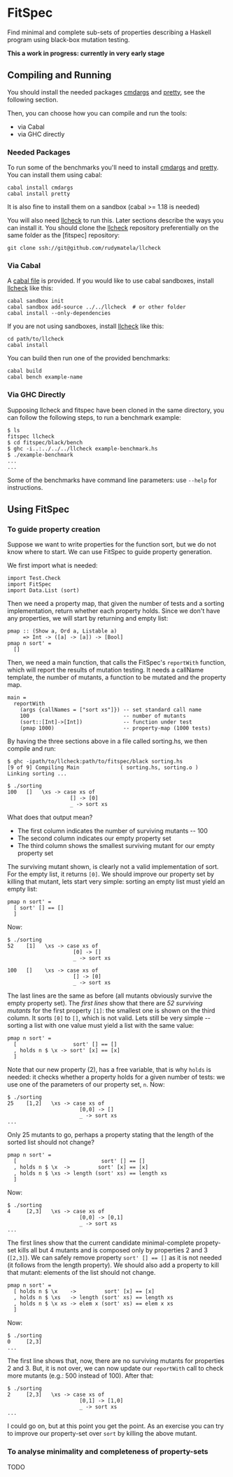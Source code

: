 FitSpec
=======

Find minimal and complete sub-sets of properties
describing a Haskell program
using black-box mutation testing.

**This a work in progress: currently in very early stage**


Compiling and Running
---------------------

You should install the needed packages [cmdargs] and [pretty], see the
following section.

Then, you can choose how you can compile and run the tools:

* via Cabal
* via GHC directly


### Needed Packages

To run some of the benchmarks you'll need to install [cmdargs] and [pretty].
You can install them using cabal:

	cabal install cmdargs
	cabal install pretty


It is also fine to install them on a sandbox (cabal >= 1.18 is needed)

You will also need [llcheck] to run this.
Later sections describe the ways you can install it.
You should clone the [llcheck] repository
preferentially on the same folder as the [fitspec] repository:

	git clone ssh://git@github.com/rudymatela/llcheck


### Via Cabal

A [cabal file] is provided.  If you would like to use cabal sandboxes,
install [llcheck] like this:

	cabal sandbox init
	cabal sandbox add-source ../../llcheck  # or other folder
	cabal install --only-dependencies


If you are not using sandboxes, install [llcheck] like this:

	cd path/to/llcheck
	cabal install


You can build then run one of the provided benchmarks:

	cabal build
	cabal bench example-name


### Via GHC Directly

Supposing llcheck and fitspec have been cloned in the same directory, you can
follow the following steps, to run a benchmark example:

	$ ls
	fitspec llcheck
	$ cd fitspec/black/bench
	$ ghc -i..:../../../llcheck example-benchmark.hs
	$ ./example-benchmark
	...
	...


Some of the benchmarks have command line parameters:
use `--help` for instructions.


Using FitSpec
-------------

### To guide property creation

Suppose we want to write properties for the function sort,
but we do not know where to start.
We can use FitSpec to guide property generation.


We first import what is needed:

	import Test.Check
	import FitSpec
	import Data.List (sort)


Then we need a property map, that given the number of tests and a sorting
implementation, return whether each property holds.  Since we don't have any
properties, we will start by returning and empty list:

	pmap :: (Show a, Ord a, Listable a)
	     => Int -> ([a] -> [a]) -> [Bool]
	pmap n sort' =
	  []


Then, we need a main function, that calls the FitSpec's `reportWith` function,
which will report the results of mutation testing.  It needs a callName
template, the number of mutants, a function to be mutated and the property map.

	main =
	  reportWith
	    (args {callNames = ["sort xs"]}) -- set standard call name
	    100                              -- number of mutants
	    (sort::[Int]->[Int])             -- function under test
	    (pmap 1000)                      -- property-map (1000 tests)


By having the three sections above in a file called sorting.hs,
we then compile and run:

	$ ghc -ipath/to/llcheck:path/to/fitspec/black sorting.hs
	[9 of 9] Compiling Main             ( sorting.hs, sorting.o )
	Linking sorting ...

	$ ./sorting
	100   []   \xs -> case xs of
	                    [] -> [0]
	                    _ -> sort xs

What does that output mean?

* The first column   indicates the number of surviving mutants -- 100
* The second column  indicates our empty property set
* The third column   shows the smallest surviving mutant for our empty property set

The surviving mutant shown, is clearly not a valid implementation of sort.  For
the empty list, it returns `[0]`.  We should improve our property set by killing
that mutant, lets start very simple: sorting an empty list must yield an empty
list:

	pmap n sort' =
	  [ sort' [] == []
	  ]

Now:

	$ ./sorting
	52    [1]   \xs -> case xs of
	                     [0] -> []
	                     _ -> sort xs

	100   []    \xs -> case xs of
	                     [] -> [0]
	                     _ -> sort xs

The last lines are the same as before (all mutants obviously survive the empty
property set).  The *first lines* show that there are *52 surviving mutants*
for the first property `[1]`: the smallest one is shown on the third column.
It sorts `[0]` to `[]`, which is not valid.  Lets still be very simple --
sorting a list with one value must yield a list with the same value:

	pmap n sort' =
	  [                  sort' [] == []
	  , holds n $ \x -> sort' [x] == [x]
	  ]

Note that our new property (2), has a free variable, that is why `holds` is
needed: it checks whether a property holds for a given number of tests: we use
one of the parameters of our property set, `n`.  Now:

	$ ./sorting
	25    [1,2]   \xs -> case xs of
	                       [0,0] -> []
	                       _ -> sort xs
	...

Only 25 mutants to go, perhaps a property stating that the length of the sorted
list should not change?

	pmap n sort' =
	  [                           sort' [] == []
	  , holds n $ \x  ->         sort' [x] == [x]
	  , holds n $ \xs -> length (sort' xs) == length xs
	  ]

Now:

	$ ./sorting
	4     [2,3]   \xs -> case xs of
	                       [0,0] -> [0,1]
	                       _ -> sort xs
	...

The first lines show that the current candidate minimal-complete propety-set
kills all but 4 mutants and is composed only by properties 2 and 3 (`[2,3]`).
We can safely remove property `sort' [] == []` as it is not needed (it follows
from the length property).  We should also add a property to kill that mutant:
elements of the list should not change.

	pmap n sort' =
	  [ holds n $ \x    ->         sort' [x] == [x]
	  , holds n $ \xs   -> length (sort' xs) == length xs
	  , holds n $ \x xs -> elem x (sort' xs) == elem x xs
	  ]

Now:

	$ ./sorting
	0     [2,3]
	...

The first line shows that, now, there are no surviving mutants for properties 2
and 3.  But, it is not over, we can now update our `reportWith` call to check
more mutants (e.g.: 500 instead of 100).  After that:

	$ ./sorting
	2     [2,3]   \xs -> case xs of
	                       [0,1] -> [1,0]
	                       _ -> sort xs
	...

I could go on, but at this point you get the point.  As an exercise you can try
to improve our property-set over `sort` by killing the above mutant.


### To analyse minimality and completeness of property-sets

TODO



[llcheck]: https://github.com/rudymatela/llcheck
[cmdargs]: https://hackage.haskell.org/package/cmdargs
[pretty]: https://hackage.haskell.org/package/pretty
[cabal file]: fitspec.cabal
